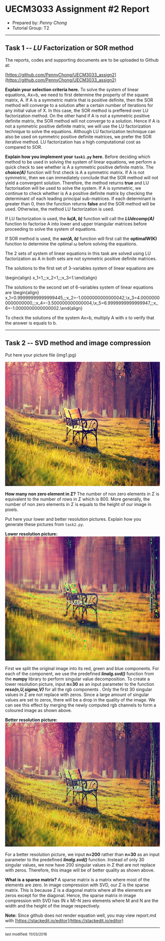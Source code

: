 UECM3033 Assignment #2 Report
========================================================

- Prepared by: *Penny Chong*
- Tutorial Group: T2

--------------------------------------------------------

## Task 1 --  $LU$ Factorization or SOR method

The reports, codes and supporting documents are to be uploaded to Github at: 

[https://github.com/PennyChong/UECM3033_assign2](https://github.com/PennyChong/UECM3033_assign2)

**Explain your selection criteria here.**
To solve the system of linear equations, Ax=b, we need to first determine the property of the square matrix, A.  If  A is a symmetric matrix that is positive definite, then the SOR method will converge to a solution after a certain number of iterations for any initial value of X. In this case, the SOR method is preffered over LU factorization method. On the other hand if A is not a symmetric positive definite matrix, the SOR method will not converge to a solution. Hence if A is not a symmetric positive definite matrix, we will use the LU factorization technique to solve the equations. Although LU factorization technique can also be used on symmetric positive definite matrices, we prefer the SOR iterative method. LU factorization has a high computational cost  as compared to SOR.

**Explain how you implement your `task1.py` here.**
Before deciding which method to be used in solving the system of linear equations, we perform a quick check to see whether is A a symmetric positive definite matrix. The ***choice(A)*** function will first check is A a symmetric matrix. If A is not symmetric, then we can immediately conclude that the SOR method will not yield a convergent solution. Therefore, the method returns **true** and LU factorisation will be used to solve the system.  If A is symmetric, we continue to check whether is A a positive definite matrix by checking the determinant of each leading principal sub-matrices. If each determinant is greater than 0, then the function returns **false** and the SOR method will be used. Otherwise, the method LU factorization is used.

If LU factorization is used, the ***lu(A, b)*** function will call the ***LUdecomp(A)*** function to factorise A into lower and upper triangular matrices before proceeding to solve the system of equations.

If SOR method is used, the ***sor(A, b)***  function will first call the **optimalW(K)**  function to determine the optimal ω before solving the equations.

The 2 sets of system of linear equations  in this task are solved using LU factorization as A in both sets are not symmetric positive definite matrices. 

The solutions to the first set of 3-variables system of linear equations are 

\begin{align}  x_1=1,\;\;x_2=1,\;\;x_3=1.\end{align}

The solutions to the second set of 6-variables system of linear equations are 
 \begin{align}  x_1=0.99999999999999445,\;\;x_2=-1.0000000000000042,\\x_3=4.00000000000000000,\;\;x_4=-3.500000000000004,\\x_5=6.9999999999999947,\;\;x_6=-1.0000000000000002.\end{align}

To check the solutions of the system Ax=b, multiply A with x to verify that the answer is equals to b.

---------------------------------------------------------

## Task 2 -- SVD method and image compression

Put here your picture file (img1.jpg)

![img1.jpg](img1.jpg)

**How many non zero element in $\Sigma$?**
The number of non zero elements in $\Sigma$ is equivalent to the number of rows in $\Sigma$ which is 800. More generally, the number of non zero elements in $\Sigma$ is equals to the height of our image in pixels.

Put here your lower and better resolution pictures. Explain how you generate
these pictures from `task2.py`.

**Lower resolution picture:**
![rgb_low.jpg](rgb_low.jpg)

 First we split the original image into its red, green and blue components. For each of the component, we use the predefined ***linalg.svd()*** function from the **numpy** library to perform singular value decomposition.  To create a lower resolution picture, input **n=30** as an input parameter to the function ***reso(n,U,sigma,V)*** for all the rgb components . Only the first 30 singular values in $\Sigma$ are not replace with zeros. Since a large amount of singular values are set to zeros, there will be a drop in the quality of the image. We can see this effect by merging the newly computed rgb channels to form a coloured image as shown above.
 
**Better resolution picture:**
![rgb_better.jpg](rgb_better.jpg)

For a better resolution picture,  we input **n=200** rather than **n=30** as an input parameter to the predefined ***linalg.svd()*** function. Instead of only 30 singular values, we now have 200 singular values in $\Sigma$ that are not replace with zeros. Therefore, this image will be of better quality as shown above.

**What is a sparse matrix?**
A sparse matrix is a matrix where most of the elements are zero. In image compression with SVD, our  $\Sigma$ is the sparse matrix. This is because $\Sigma$ is a diagonal matrix where all the elements are zeros except for the diagonal. Hence, the sparse matrix in image compression with SVD has (N x M)-N zero elements where M and N are the width and the height of the image respectively. 


**Note:**  Since github does not render equation well, you may view report.md with
[https://stackedit.io/editor](https://stackedit.io/editor)


-----------------------------------

<sup>last modified: 11/03/2016</sup>

